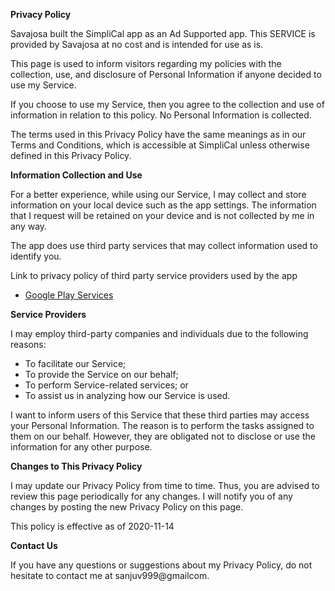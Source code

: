 
**Privacy Policy**

Savajosa built the SimpliCal app as an Ad Supported app. This SERVICE is provided by Savajosa at no cost and is intended for use as is.

This page is used to inform visitors regarding my policies with the collection, use, and disclosure of Personal Information if anyone decided to use my Service.

If you choose to use my Service, then you agree to the collection and use of information in relation to this policy. No  Personal Information is collected.

The terms used in this Privacy Policy have the same meanings as in our Terms and Conditions, which is accessible at SimpliCal unless otherwise defined in this Privacy Policy.

**Information Collection and Use**

For a better experience, while using our Service, I may collect and store information on your local device such as the app settings. The information that I request will be retained on your device and is not collected by me in any way.

The app does use third party services that may collect information used to identify you.

Link to privacy policy of third party service providers used by the app

*   [Google Play Services](https://www.google.com/policies/privacy/)


**Service Providers**

I may employ third-party companies and individuals due to the following reasons:

*   To facilitate our Service;
*   To provide the Service on our behalf;
*   To perform Service-related services; or
*   To assist us in analyzing how our Service is used.

I want to inform users of this Service that these third parties may access  your Personal Information. The reason is to perform the tasks assigned to them on our behalf. However, they are obligated not to disclose or use the information for any other purpose.

**Changes to This Privacy Policy**

I may update our Privacy Policy from time to time. Thus, you are advised to review this page periodically for any changes. I will notify you of any changes by posting the new Privacy Policy on this page.

This policy is effective as of 2020-11-14

**Contact Us**

If you have any questions or suggestions about my Privacy Policy, do not hesitate to contact me at sanjuv999@gmailcom.



